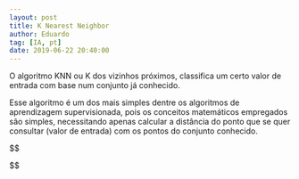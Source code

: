 ```yaml
---
layout: post
title: K Nearest Neighbor
author: Eduardo
tag: [IA, pt]
date: 2019-06-22 20:40:00
---
```


O algoritmo KNN ou K dos vizinhos próximos, classifica um certo valor de entrada com base num conjunto já conhecido.

Esse algoritmo é um dos mais simples dentre os algoritmos de aprendizagem supervisionada, pois os conceitos matemáticos empregados são simples, necessitando apenas calcular a distância do ponto que se quer consultar (valor de entrada) com os pontos do conjunto conhecido.

$$

$$

